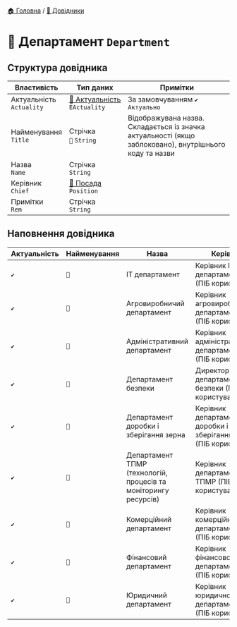 ﻿[🏠 Головна](../README.MD) / [📘 Довідники](./README.MD)  

# 📘 Департамент `Department`
## Структура довідника
| Властивість | Тип даних | Примітки |
|---|---|---|
| Актуальність </br> `Actuality` | [🎲 Актуальність](../Enums/EActuality.md) </br> `EActuality` | За замовчуванням `✔️ Актуально` |
| Найменування </br> `Title` | Стрічка </br> `🔧` `String` | Відображувана назва. Складається із значка актуальності (якщо заблоковано), внутрішнього коду та назви  |
| Назва </br> `Name` | Стрічка </br> `String` |  |
| Керівник </br> `Chief` | [📘 Посада](./UserPosition.md) </br> `Position` |  |
| Примітки </br> `Rem` | Стрічка </br> `String` |  |

## Наповнення довідника
| Актуальність | Найменування | Назва | Керівник | Примітки |
| --- | --- | --- | --- | --- |
| `✔️` | `🔧` | IT департамент | Керівник IT департаменту (ПІБ користувача) |  |
| `✔️` | `🔧` | Агровиробничий департамент | Керівник агровиробничого департаменту (ПІБ користувача) |  |
| `✔️` | `🔧` | Адміністративний департамент | Керівник адміністративного департаменту (ПІБ користувача) |  |
| `✔️` | `🔧` | Департамент безпеки | Директор департаменту безпеки (ПІБ користувача) |  |
| `✔️` | `🔧` | Департамент доробки і зберігання зерна | Керівник департаменту доробки і зберігання зерна (ПІБ користувача) |  |
| `✔️` | `🔧` | Департамент ТПМР (технологій, процесів та моніторингу ресурсів) | Керівник департаменту ТПМР (ПІБ користувача) |  |
| `✔️` | `🔧` | Комерційний департамент | Керівник комерційного департаменту (ПІБ користувача) |  |
| `✔️` | `🔧` | Фінансовий департамент | Керівник фінансового департаменту (ПІБ користувача) |  |
| `✔️` | `🔧` | Юридичний департамент | Керівник юридичного департаменту (ПІБ користувача) |  |